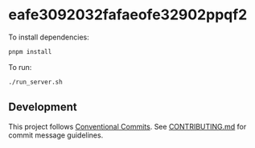 # eafe3092032fafaeofe32902ppqf2

To install dependencies:

```bash
pnpm install
```

To run:

```bash
./run_server.sh
```

## Development

This project follows [Conventional Commits](https://conventionalcommits.org/). See [CONTRIBUTING.md](docs/CONTRIBUTING.md) for commit message guidelines.
